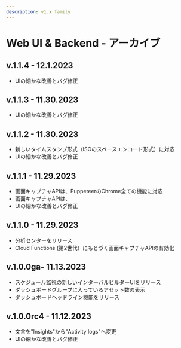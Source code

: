 ```yaml
---
description: v1.x family
---
```


<!--
# 🔖 Web UI & Backend - アーカイブ
-->

# Web UI & Backend - アーカイブ

## v.1.1.4 - 12.1.2023 &#x20;

* UIの細かな改善とバグ修正

## v.1.1.3 - 11.30.2023 &#x20;

* UIの細かな改善とバグ修正

## v.1.1.2 - 11.30.2023 &#x20;

* 新しいタイムスタンプ形式（ISOのスペースエンコード形式）に対応
* UIの細かな改善とバグ修正

## v.1.1.1 - 11.29.2023 &#x20;

* 画面キャプチャAPIは、PuppeteerのChrome全ての機能に対応
* 画面キャプチャAPIは、
* UIの細かな改善とバグ修正

## v.1.1.0 - 11.29.2023 &#x20;

* 分析センターをリリース
* Cloud Functions (第2世代）にもとづく画面キャプチャAPIの有効化

## v.1.0.0ga- 11.13.2023 &#x20;

* スケジュール監視の新しいインターバルビルダーUIをリリース
* ダッシュボードグループに入っているアセット数の表示
* ダッシュボードヘッドライン機能をリリース

## v.1.0.0rc4 - 11.12.2023 &#x20;

* 文言を"Insights"から"Activity logs"へ変更
* UIの細かな改善とバグ修正
